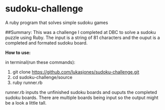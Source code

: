 # sudoku-challenge
A ruby program that solves simple sudoku games

##Summary:
  This was a challenge I completed at DBC to solve a sudoku puzzle using Ruby.  The input is a string of 81 characters and the ouput is a completed and formated sudoku board.

**How to use:**

in terminal(run these commands):

1. git clone https://github.com/lukasjones/sudoku-challenge.git
2. cd sudoku-challenge/source
3. ruby runner.rb
  
  
  
runner.rb inputs the unfinished sudoku boards and ouputs the completed sudoku boards.  There are multiple boards being input so the output might be a look a little tall.  

